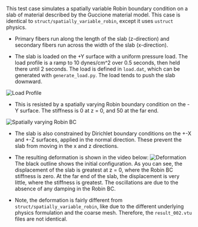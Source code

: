 This test case simulates a spatially variable Robin boundary condition on a slab of material described by the Guccione material model. This case is identical to `struct/spatially_variable_robin`, except it uses `ustruct` physics.

- Primary fibers run along the length of the slab (z-direction) and secondary fibers run across the width of the slab
(x-direction).

- The slab is loaded on the +Y surface with a uniform pressure load. The load profile is a ramp to 10 dynes/cm^2 over 0.5 seconds, then held there until
2 seconds. The load is defined in `load.dat`, which can be generated with
`generate_load.py`. The load tends to push the slab downward. 

![Load Profile](load.png)

- This is resisted by a spatially varying Robin boundary condition on the -Y surface. The stiffness is 0 at z = 0, and 50 at the far end.

![Spatially varying Robin BC](Y0_spatially_varying_robin.png)


- The slab is also constrained by Dirichlet boundary conditions on the +-X and +-Z
surfaces, applied in the normal direction. These prevent the slab from moving
in the x and z directions.

- The resulting deformation is shown in the video below:
![Deformation](animation.gif)
The black outline shows the initial configuration. As you can see, the displacement of the slab is greatest at z = 0, where the Robin BC stiffness is zero. At the far end of the slab, the displacement is very little, where the stiffness is greatest. The oscillations are due to the absence of any damping in the Robin BC.

- Note, the deformation is fairly different from `struct/spatially_variable_robin`, like due to the different underlying physics formulation and the coarse mesh. Therefore, the `result_002.vtu` files are not identical.

